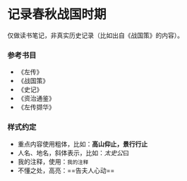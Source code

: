 # 记录春秋战国时期

仅做读书笔记，非真实历史记录（比如出自《战国策》的内容）。

### 参考书目

- 《左传》
- 《战国策》
- 《史记》
- 《资治通鉴》
- 《左传撷华》

### 样式约定

- 重点内容使用粗体，比如：**高山仰止，景行行止**
- 人名、地名，斜体表示，比如：*太史公*曰
- 我的注释，使用：`我的注释`
- 不懂之处，高亮：==告夫人心动==
